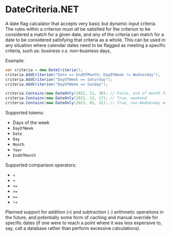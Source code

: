 # DateCriteria.NET

A date flag calcalator that accepts very basic but dynamic input criteria.
The rules within a criterion must *all* be satisfied for the criterion to be
considered a match for a given date, and *any* of the criteria can match
for a date to be considered satisfying that criteria as a whole. This can be
used in any situation where calendar dates need to be flagged as meeting a
specific criteria, such as: business v.s. non-business days, 

Example:

```csharp
var criteria = new DateCriteria();
criteria.AddCriterion("Date == EndOfMonth; DayOfWeek != Wednesday");
criteria.AddCriterion("DayOfWeek == Saturday");
criteria.AddCriterion("DayOfWeek == Sunday");

criteria.Contains(new DateOnly(2022, 11, 30); // False, end of month falls on a Wednesday
criteria.Contains(new DateOnly(2022, 12, 17); // True, weekend
criteria.Contains(new DateOnly(2023, 01, 31); // True, non-Wednesday end-of-month
```

Supported tokens:
* Days of the week
* `DayOfWeek`
* `Date`
* `Day`
* `Month`
* `Year`
* `EndOfMonth`

Supported comparison operators:
* `<`
* `>`
* `<=`
* `>=`
* `==`
* `!=`

Planned support for addition (`+`) and subtraction (`-`) arithmetic operations in the future,
and potentially some form of caching and manual override for specific dates (if one were to reach
a point where it was less expensive to, say, call a database rather than perform excessive calculations).